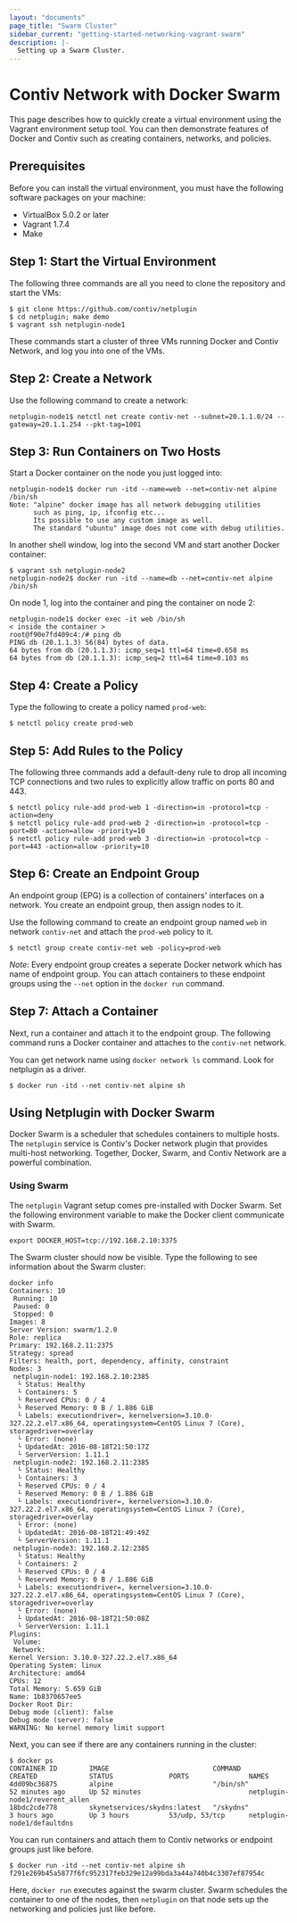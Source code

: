 ```yaml
---
layout: "documents"
page_title: "Swarm Cluster"
sidebar_current: "getting-started-networking-vagrant-swarm"
description: |-
  Setting up a Swarm Cluster.
---
```


# Contiv Network with Docker Swarm

This page describes how to quickly create a virtual environment
using the Vagrant environment setup tool. You can then demonstrate
features of Docker and Contiv such as creating containers,
networks, and policies.

## Prerequisites
Before you can install the virtual environment, you must have the following
software packages on your machine:

- VirtualBox 5.0.2 or later
- Vagrant 1.7.4
- Make

## Step 1: Start the Virtual Environment
The following three commands are all you need to clone the repository and start the VMs:

```
$ git clone https://github.com/contiv/netplugin
$ cd netplugin; make demo
$ vagrant ssh netplugin-node1
```

These commands start a cluster of three VMs running Docker and Contiv Network, and log
you into one of the VMs.

## Step 2: Create a Network
Use the following command to create a network:

```
netplugin-node1$ netctl net create contiv-net --subnet=20.1.1.0/24 --gateway=20.1.1.254 --pkt-tag=1001
```

## Step 3: Run Containers on Two Hosts
Start a Docker container on the node you just logged into:

```
netplugin-node1$ docker run -itd --name=web --net=contiv-net alpine /bin/sh
Note: "alpine" docker image has all network debugging utilities
      such as ping, ip, ifconfig etc...
      Its possible to use any custom image as well.
      The standard "ubuntu" image does not come with debug utilities.
```

In another shell window, log into the second VM and start another Docker container:

```
$ vagrant ssh netplugin-node2
netplugin-node2$ docker run -itd --name=db --net=contiv-net alpine /bin/sh
```

On node 1, log into the container and ping the container on node 2:

```
netplugin-node1$ docker exec -it web /bin/sh
< inside the container >
root@f90e7fd409c4:/# ping db
PING db (20.1.1.3) 56(84) bytes of data.
64 bytes from db (20.1.1.3): icmp_seq=1 ttl=64 time=0.658 ms
64 bytes from db (20.1.1.3): icmp_seq=2 ttl=64 time=0.103 ms
```

## Step 4: Create a Policy
Type the following to create a policy named `prod-web`:

```
$ netctl policy create prod-web
```
## Step 5: Add Rules to the Policy
The following three commands add a default-deny rule to drop all incoming TCP
connections and two rules to explicitly allow traffic on ports 80 and 443.

```
$ netctl policy rule-add prod-web 1 -direction=in -protocol=tcp -action=deny
$ netctl policy rule-add prod-web 2 -direction=in -protocol=tcp -port=80 -action=allow -priority=10
$ netctl policy rule-add prod-web 3 -direction=in -protocol=tcp -port=443 -action=allow -priority=10
```
## Step 6: Create an Endpoint Group
An endpoint group (EPG) is a collection of containers' interfaces on a network. You create an endpoint
group, then assign nodes to it.

Use the following command to create an endpoint group named `web` in network `contiv-net` and attach the
`prod-web` policy to it.

```
$ netctl group create contiv-net web -policy=prod-web
```

*Note*: Every endpoint group creates a seperate Docker network which has name of endpoint group.
You can attach containers to these endpoint groups using the `--net` option in the `docker run` command.

## Step 7: Attach a Container
Next, run a container and attach it to the endpoint group.
The following command runs a Docker container and attaches to the `contiv-net` network.

You can get network name using `docker network ls` command. Look for netplugin as a driver.

```
$ docker run -itd --net contiv-net alpine sh
```

## Using Netplugin with Docker Swarm

Docker Swarm is a scheduler that schedules containers to multiple hosts. The `netplugin` service is Contiv's
Docker network plugin that provides multi-host networking. Together, Docker, Swarm, and Contiv Network are 
a powerful combination.

### Using Swarm
The `netplugin` Vagrant setup comes pre-installed with Docker Swarm.
Set the following environment variable to make the Docker client communicate with Swarm.

```
export DOCKER_HOST=tcp://192.168.2.10:3375
```

The Swarm cluster should now be visible.
Type the following to see information about the Swarm cluster:

```
docker info
Containers: 10
 Running: 10
 Paused: 0
 Stopped: 0
Images: 8
Server Version: swarm/1.2.0
Role: replica
Primary: 192.168.2.11:2375
Strategy: spread
Filters: health, port, dependency, affinity, constraint
Nodes: 3
 netplugin-node1: 192.168.2.10:2385
  └ Status: Healthy
  └ Containers: 5
  └ Reserved CPUs: 0 / 4
  └ Reserved Memory: 0 B / 1.886 GiB
  └ Labels: executiondriver=, kernelversion=3.10.0-327.22.2.el7.x86_64, operatingsystem=CentOS Linux 7 (Core), storagedriver=overlay
  └ Error: (none)
  └ UpdatedAt: 2016-08-18T21:50:17Z
  └ ServerVersion: 1.11.1
 netplugin-node2: 192.168.2.11:2385
  └ Status: Healthy
  └ Containers: 3
  └ Reserved CPUs: 0 / 4
  └ Reserved Memory: 0 B / 1.886 GiB
  └ Labels: executiondriver=, kernelversion=3.10.0-327.22.2.el7.x86_64, operatingsystem=CentOS Linux 7 (Core), storagedriver=overlay
  └ Error: (none)
  └ UpdatedAt: 2016-08-18T21:49:49Z
  └ ServerVersion: 1.11.1
 netplugin-node3: 192.168.2.12:2385
  └ Status: Healthy
  └ Containers: 2
  └ Reserved CPUs: 0 / 4
  └ Reserved Memory: 0 B / 1.886 GiB
  └ Labels: executiondriver=, kernelversion=3.10.0-327.22.2.el7.x86_64, operatingsystem=CentOS Linux 7 (Core), storagedriver=overlay
  └ Error: (none)
  └ UpdatedAt: 2016-08-18T21:50:08Z
  └ ServerVersion: 1.11.1
Plugins: 
 Volume: 
 Network: 
Kernel Version: 3.10.0-327.22.2.el7.x86_64
Operating System: linux
Architecture: amd64
CPUs: 12
Total Memory: 5.659 GiB
Name: 1b8370657ee5
Docker Root Dir: 
Debug mode (client): false
Debug mode (server): false
WARNING: No kernel memory limit support

```

Next, you can see if there are any containers running in the cluster:

```
$ docker ps
CONTAINER ID        IMAGE                          COMMAND             CREATED             STATUS              PORTS               NAMES
4dd09bc36875        alpine                         "/bin/sh"           52 minutes ago      Up 52 minutes                           netplugin-node1/reverent_allen
18bdc2cde778        skynetservices/skydns:latest   "/skydns"           3 hours ago         Up 3 hours          53/udp, 53/tcp      netplugin-node1/defaultdns

```

You can run containers and attach them to Contiv networks or endpoint groups just like before.

```
$ docker run -itd --net contiv-net alpine sh
f291e269b45a5877f6fc952317feb329e12a99bda3a44a740b4c3307ef87954c
```
Here, `docker run` executes against the swarm cluster. Swarm schedules the 
container to one of the nodes, then `netplugin` on that node sets up the 
networking and policies just like before.
